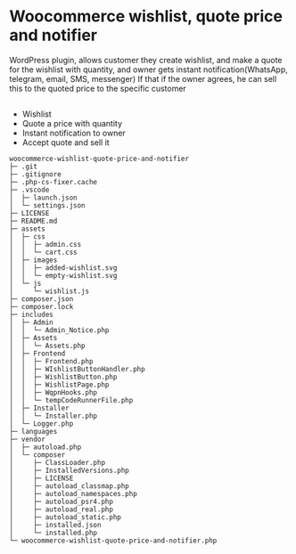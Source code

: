 
# Woocommerce wishlist, quote price and notifier

WordPress plugin, allows customer they create wishlist, and make a quote for the wishlist with quantity, and owner gets instant notification(WhatsApp, telegram, email, SMS, messenger) If that if the owner agrees, he can sell this to the quoted price to the specific customer

## 

- Wishlist 
- Quote a price with quantity
- Instant notification to owner
- Accept quote and sell it 


```
woocommerce-wishlist-quote-price-and-notifier
├─ .git
├─ .gitignore
├─ .php-cs-fixer.cache
├─ .vscode
│  ├─ launch.json
│  └─ settings.json
├─ LICENSE
├─ README.md
├─ assets
│  ├─ css
│  │  ├─ admin.css
│  │  └─ cart.css
│  ├─ images
│  │  ├─ added-wishlist.svg
│  │  └─ empty-wishlist.svg
│  └─ js
│     └─ wishlist.js
├─ composer.json
├─ composer.lock
├─ includes
│  ├─ Admin
│  │  └─ Admin_Notice.php
│  ├─ Assets
│  │  └─ Assets.php
│  ├─ Frontend
│  │  ├─ Frontend.php
│  │  ├─ WIshlistButtonHandler.php
│  │  ├─ WishlistButton.php
│  │  ├─ WishlistPage.php
│  │  ├─ WqpnHooks.php
│  │  └─ tempCodeRunnerFile.php
│  ├─ Installer
│  │  └─ Installer.php
│  └─ Logger.php
├─ languages
├─ vendor
│  ├─ autoload.php
│  └─ composer
│     ├─ ClassLoader.php
│     ├─ InstalledVersions.php
│     ├─ LICENSE
│     ├─ autoload_classmap.php
│     ├─ autoload_namespaces.php
│     ├─ autoload_psr4.php
│     ├─ autoload_real.php
│     ├─ autoload_static.php
│     ├─ installed.json
│     └─ installed.php
└─ woocommerce-wishlist-quote-price-and-notifier.php

```
